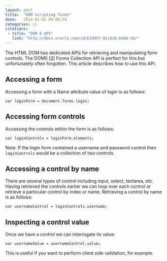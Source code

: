 ```yaml
---
layout: post
title:  "DOM scripting forms"
date:   2014-01-02 09:00:59
categories: js
citations:
 - title: "DOM 0 API"
   link: "http://docs.oracle.com/cd/E19957-01/816-6408-10/"
---
```


The HTML DOM has dedicated APIs for retrieving and manipulating form controls. The DOM0 [[0](#ref0)] Forms Collection API is perfect for this but unfortunately often forgotten. This article describes how to use this API.

## Accessing a form

Accessing a form with a Name attribute value of *login* is as follows:

	var loginForm = document.forms.login;

## Accessing form controls

Accessing the controls within the form is as follows:

	var loginControls = loginForm.elements;

Note: If the login form contained a username and password control then `loginControls` would be a collection of two controls.

## Accessing a control by name

There are several types of control including input, select, textarea, etc. Having retrieved the controls earlier we can loop over each control or retrieve a particular control by index or name. Retrieving a control by name is as follows:

	var usernameControl = loginControls.username;

## Inspecting a control value

Once we have a control we can interrogate its value:

	var usernameValue = usernameControl.value;

This is useful if you want to perform client side validation, for example.